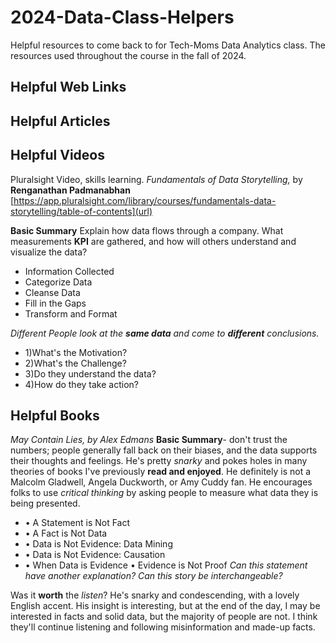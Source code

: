 # 2024-Data-Class-Helpers 
Helpful resources to come back to for Tech-Moms Data Analytics class. 
The resources used throughout the course in the fall of 2024.  

## Helpful Web Links

## Helpful Articles

## Helpful Videos
Pluralsight Video, skills learning. _Fundamentals of Data Storytelling,_ by **Renganathan Padmanabhan**
[https://app.pluralsight.com/library/courses/fundamentals-data-storytelling/table-of-contents](url)

**Basic Summary** Explain how data flows through a company. What measurements **KPI** are gathered, and how will others understand and visualize the data?
- 	Information Collected
- 	Categorize Data 
- 	Cleanse Data 
- 	Fill in the Gaps
- 	Transform and Format

_Different People look at the **same data** and come to **different** conclusions._

- 1)What's the Motivation?
- 2)What's the Challenge?
- 3)Do they understand the data? 
- 4)How do they take action?

## Helpful Books 

  _May Contain Lies, by Alex Edmans_ 
  **Basic Summary**- don't trust the numbers; people generally fall back on their biases, and the data supports their thoughts and feelings. He's pretty _snarky_ and pokes holes in many theories of books I've previously **read and enjoyed**. He definitely is not a Malcolm Gladwell, Angela Duckworth, or Amy Cuddy fan. He encourages folks to use _critical thinking_ by asking people to measure what data they is being presented. 
- • A Statement is Not Fact
- • A Fact is Not Data
- • Data is Not Evidence: Data Mining
- • Data is Not Evidence: Causation
- • When Data is Evidence  • Evidence is Not Proof
_Can this statement have another explanation? Can this story be interchangeable?_ 

Was it **worth** the _listen_? He's snarky and condescending, with a lovely English accent. His insight is interesting, but at the end of the day, I may be interested in facts and solid data, but the majority of people are not. I think they'll continue listening and following misinformation and made-up facts. 

